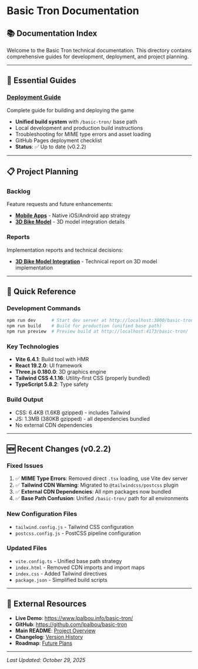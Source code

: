 # Basic Tron Documentation

## 📚 **Documentation Index**

Welcome to the Basic Tron technical documentation. This directory contains comprehensive guides for development, deployment, and project planning.

---

## 🚀 **Essential Guides**

### **[Deployment Guide](./deployment.md)**
Complete guide for building and deploying the game
- **Unified build system** with `/basic-tron/` base path
- Local development and production build instructions
- Troubleshooting for MIME type errors and asset loading
- GitHub Pages deployment checklist
- **Status**: ✅ Up to date (v0.2.2)

---

## 📋 **Project Planning**

### **Backlog**
Feature requests and future enhancements:
- **[Mobile Apps](./backlog/mobile-apps.md)** - Native iOS/Android app strategy
- **[3D Bike Model](./backlog/bike-3d-model.md)** - 3D model integration details

### **Reports**
Implementation reports and technical decisions:
- **[3D Bike Model Integration](./reports/3d-bike-model-integration.md)** - Technical report on 3D model implementation

---

## 🔧 **Quick Reference**

### **Development Commands**
```bash
npm run dev      # Start dev server at http://localhost:3000/basic-tron/
npm run build    # Build for production (unified base path)
npm run preview  # Preview build at http://localhost:4173/basic-tron/
```

### **Key Technologies**
- **Vite 6.4.1**: Build tool with HMR
- **React 19.2.0**: UI framework
- **Three.js 0.180.0**: 3D graphics engine
- **Tailwind CSS 4.1.16**: Utility-first CSS (properly bundled)
- **TypeScript 5.8.2**: Type safety

### **Build Output**
- CSS: 6.4KB (1.6KB gzipped) - includes Tailwind
- JS: 1.3MB (380KB gzipped) - all dependencies bundled
- No external CDN dependencies

---

## 🆕 **Recent Changes (v0.2.2)**

### **Fixed Issues**
1. ✅ **MIME Type Errors**: Removed direct `.tsx` loading, use Vite dev server
2. ✅ **Tailwind CDN Warning**: Migrated to `@tailwindcss/postcss` plugin
3. ✅ **External CDN Dependencies**: All npm packages now bundled
4. ✅ **Base Path Confusion**: Unified `/basic-tron/` path for all environments

### **New Configuration Files**
- `tailwind.config.js` - Tailwind CSS configuration
- `postcss.config.js` - PostCSS pipeline configuration

### **Updated Files**
- `vite.config.ts` - Unified base path strategy
- `index.html` - Removed CDN imports and import maps
- `index.css` - Added Tailwind directives
- `package.json` - Simplified build scripts

---

## 🔗 **External Resources**

- **Live Demo**: https://www.lpalbou.info/basic-tron/
- **GitHub**: https://github.com/lpalbou/basic-tron
- **Main README**: [Project Overview](../README.md)
- **Changelog**: [Version History](../CHANGELOG.md)
- **Roadmap**: [Future Plans](../ROADMAP.md)

---

*Last Updated: October 29, 2025*
